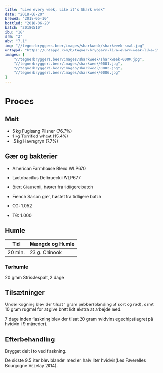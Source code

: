 ```yaml
---
title: "Live every week, Like it's Shark week"
date: "2018-06-20"
brewed: "2018-05-10"
bottled: "2018-06-20"
batch: "20180510"
ibu: "18"
srm: "2"
abv: "7.1"
img: "//tegnerbryggers.beer/images/sharkweek/sharkweek-smal.jpg"
untappd: "https://untappd.com/b/tegner-bryggers-live-every-week-like-it-s-shark-week/2710920"
images: [
    "//tegnerbryggers.beer/images/sharkweek/sharkweek-0000.jpg",
    "//tegnerbryggers.beer/images/sharkweek/0001.jpg",
    "//tegnerbryggers.beer/images/sharkweek/0002.jpg",
    "//tegnerbryggers.beer/images/sharkweek/0006.jpg"
]
---
```


# Proces

## Malt

* 5 kg Fuglsang Pilsner (76.7%)
* 1 kg Torrified wheat (15.4%)
* .5 kg Havregryn (7.7%)

## Gær og bakterier

* American Farmhouse Blend WLP670
* Lactobacillus Delbrueckii WLP677
* Brett Clausenii, høstet fra tidligere batch
* French Saison gær, høstet fra tidligere batch

* OG: 1.052
* TG: 1.000

## Humle

| Tid     | Mængde og Humle   |
| ------- | ----------------- |
| 20 min. | 23 g. Chinook     |

### Tørhumle

20 gram Strisslespalt, 2 dage

## Tilsætninger

Under kogning blev der tilsat 1 gram pebber(blanding af sort og rød), samt 10 gram rugmel for at give brett lidt ekstra at arbejde med.

7 dage inden flaskning blev der tilsat 20 gram hvidvins egechips(lagret på hvidvin i 9 måneder).

## Efterbehandling

Brygget delt i to ved flaskning.

De sidste 9.5 liter blev blandet med en halv liter hvidvin(Les Faverelles Bourgogne Vezelay 2014).
